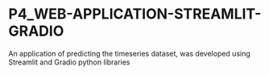 # P4_WEB-APPLICATION-STREAMLIT-GRADIO
An application of predicting the timeseries dataset, was developed using Streamlit and Gradio python libraries
